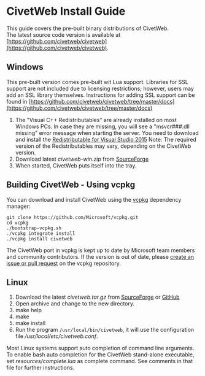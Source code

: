 CivetWeb Install Guide
====

This guide covers the pre-built binary distributions of CivetWeb.  
The latest source code version is available at [https://github.com/civetweb/civetweb](https://github.com/civetweb/civetweb).


Windows
---

This pre-built version comes pre-built wit Lua support. Libraries for SSL support are not included due to licensing restrictions;
however, users may add an SSL library themselves.
Instructions for adding SSL support can be found in [https://github.com/civetweb/civetweb/tree/master/docs](https://github.com/civetweb/civetweb/tree/master/docs)

1. The "Visual C++ Redistributables" are already installed on most Windows PCs.
   In case they are missing, you will see a "msvcr###.dll missing" error message when starting the server.
   You need to download and install the [Redistributable for Visual Studio 2015](http://www.microsoft.com/en-us/download/details.aspx?id=48145)
   Note: The required version of the Redistributables may vary, depending on the CivetWeb version.
2. Download latest *civetweb-win.zip* from [SourceForge](https://sourceforge.net/projects/civetweb/files/)
3. When started, CivetWeb puts itself into the tray.


Building CivetWeb - Using vcpkg
---

You can download and install CivetWeb using the [vcpkg](https://github.com/Microsoft/vcpkg) dependency manager:

    git clone https://github.com/Microsoft/vcpkg.git
    cd vcpkg
    ./bootstrap-vcpkg.sh
    ./vcpkg integrate install
    ./vcpkg install civetweb

The CivetWeb port in vcpkg is kept up to date by Microsoft team members and community contributors. If the version is out of date, please [create an issue or pull request](https://github.com/Microsoft/vcpkg) on the vcpkg repository.


Linux
---

1. Download the latest *civetweb.tar.gz* from [SourceForge](https://sourceforge.net/projects/civetweb/files/) or [GitHub](https://github.com/civetweb/civetweb/releases)
2. Open archive and change to the new directory.
3. make help
4. make
5. make install
6. Run the program ```/usr/local/bin/civetweb```, it will use the configuration file */usr/local/etc/civetweb.conf*.

Most Linux systems support auto completion of command line arguments.  To enable bash auto completion for the CivetWeb stand-alone executable, set *resources/complete.lua* as complete command.  See comments in that file for further instructions.

